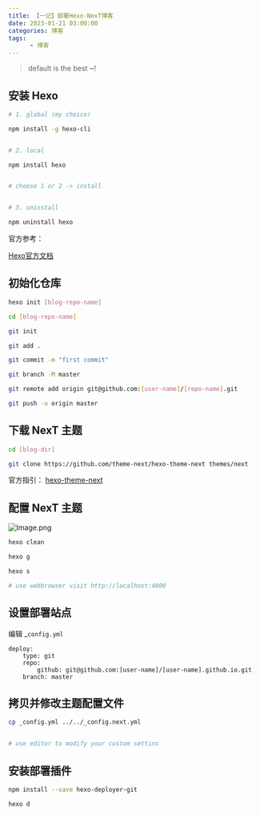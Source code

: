 ```yaml
---
title: 【一记】部署Hexo-NexT博客
date: 2023-01-21 03:00:00
categories: 博客
tags:
      - 博客
---
```


> default is the best ~!

## 安装 Hexo

```bash
# 1. global (my choice)

npm install -g hexo-cli


# 2. local

npm install hexo


# choose 1 or 2 -> install


# 3. uninstall

npm uninstall hexo
```

   官方参考：

[Hexo官方文档](https://hexo.io/zh-cn/docs/)

<!--more-->

## 初始化仓库

```bash
hexo init [blog-repo-name]

cd [blog-repo-name]

git init

git add .

git commit -m "first commit"

git branch -M master

git remote add origin git@github.com:[user-name]/[repo-name].git

git push -u origin master
```

## 下载 NexT 主题

```bash
cd [blog-dir]

git clone https://github.com/theme-next/hexo-theme-next themes/next
```
官方指引：
[hexo-theme-next](https://github.com/theme-next/hexo-theme-next/blob/master/docs/INSTALLATION.md)

## 配置 NexT 主题

![Image.png](https://res.craft.do/user/full/0911179a-5ddb-abdb-9353-a5ee6fd2eac7/doc/1EC76D1D-2C9E-4339-99F6-7E767E14D422/45D8388D-7E23-426C-B5B0-46258AA83FF6_2/QMKgGCf0zoc16Kxhxtq1vuuVFTuymv6mKLthCy5NVHAz/Image.png)

```bash
hexo clean

hexo g

hexo s

# use webbrowser visit http://localhost:4000
```

## 设置部署站点

   编辑 _`config.yml`

```other
deploy:
	type: git
  	repo:
		github: git@github.com:[user-name]/[user-name].github.io.git
  	branch: master
```

## 拷贝并修改主题配置文件

```bash
cp _config.yml ../../_config.next.yml


# use editor to modify your custom settins
```

## 安装部署插件

```bash
npm install --save hexo-deployer-git

hexo d
```

